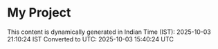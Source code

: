 # My Project

This content is dynamically generated in Indian Time (IST): 2025-10-03 21:10:24 IST
Converted to UTC: 2025-10-03 15:40:24 UTC
